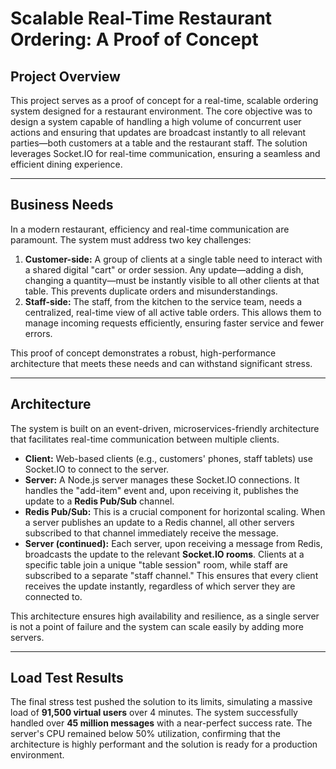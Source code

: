 # Scalable Real-Time Restaurant Ordering: A Proof of Concept

## Project Overview

This project serves as a proof of concept for a real-time, scalable ordering system designed for a restaurant environment. The core objective was to design a system capable of handling a high volume of concurrent user actions and ensuring that updates are broadcast instantly to all relevant parties—both customers at a table and the restaurant staff. The solution leverages Socket.IO for real-time communication, ensuring a seamless and efficient dining experience.

---

## Business Needs

In a modern restaurant, efficiency and real-time communication are paramount. The system must address two key challenges:

1.  **Customer-side:** A group of clients at a single table need to interact with a shared digital "cart" or order session. Any update—adding a dish, changing a quantity—must be instantly visible to all other clients at that table. This prevents duplicate orders and misunderstandings.
2.  **Staff-side:** The staff, from the kitchen to the service team, needs a centralized, real-time view of all active table orders. This allows them to manage incoming requests efficiently, ensuring faster service and fewer errors.

This proof of concept demonstrates a robust, high-performance architecture that meets these needs and can withstand significant stress.

---

## Architecture

The system is built on an event-driven, microservices-friendly architecture that facilitates real-time communication between multiple clients.

- **Client:** Web-based clients (e.g., customers' phones, staff tablets) use Socket.IO to connect to the server.
- **Server:** A Node.js server manages these Socket.IO connections. It handles the "add-item" event and, upon receiving it, publishes the update to a **Redis Pub/Sub** channel.
- **Redis Pub/Sub:** This is a crucial component for horizontal scaling. When a server publishes an update to a Redis channel, all other servers subscribed to that channel immediately receive the message.
- **Server (continued):** Each server, upon receiving a message from Redis, broadcasts the update to the relevant **Socket.IO rooms**. Clients at a specific table join a unique "table session" room, while staff are subscribed to a separate "staff channel." This ensures that every client receives the update instantly, regardless of which server they are connected to.

This architecture ensures high availability and resilience, as a single server is not a point of failure and the system can scale easily by adding more servers.

---

## Load Test Results

The final stress test pushed the solution to its limits, simulating a massive load of **91,500 virtual users** over 4 minutes. The system successfully handled over **45 million messages** with a near-perfect success rate. The server's CPU remained below 50% utilization, confirming that the architecture is highly performant and the solution is ready for a production environment.
